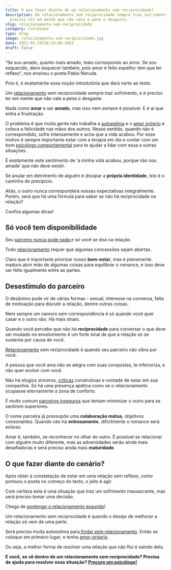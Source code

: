 ```yaml
---
title: O que fazer diante de um relacionamento sem reciprocidade?
description: Um relacionamento sem reciprocidade sempre traz sofrimento, e é
  preciso ter em mente que não vale a pena o desgaste.
slug: relacionamento-sem-reciprocidade
category: Cotidiano
type: blog
image: relacionamento-sem-reciprocidade.jpg
date: 2021-01-25T16:23:09.205Z
draft: false
---
```


“Se sou amado, quanto mais amado, mais correspondo ao amor. Se sou esquecido, devo esquecer também, pois amor é feito espelho: tem que ter reflexo”, nos ensinou o poeta Pablo Neruda.

Pois é, é exatamente essa noção introdutória que dará norte ao texto.

Um [relacionamento](https://yuribusin.com.br/relacionamento-toxico-entenda-se-voce-esta-em-um/) sem reciprocidade sempre traz sofrimento, e é preciso ter em mente que não vale a pena o desgaste.

Nada como **amar** e ser **amado**, mas isso nem sempre é possível. E é aí que entra a frustração.

O problema é que muita gente não trabalha a [autoestima](https://yuribusin.com.br/como-aumentar-a-autoestima/) e o [amor próprio](https://yuribusin.com.br/a-importancia-de-cultivar-o-amor-proprio/) e coloca a felicidade nas mãos dos outros. Nesse sentido, quando não é correspondido, sofre intensamente e acha que a vida acabou. Por esse motivo é sempre importante estar com a terapia em dia e contar com um bom [psicólogo comportamental](https://yuribusin.com.br/) para te ajudar a lidar com essa e outras situações.

É exatamente este sentimento de ‘a minha vida acabou, porque não sou amada’ que não deve existir.

Se anular em detrimento de alguém é dissipar a **própria identidade**, isto é o caminho do precipício.

Aliás, o outro nunca corresponderá nossas expectativas integralmente. Porém, será que há uma fórmula para saber se não há reciprocidade na relação?

Confira algumas dicas!

## Só você tem disponibilidade

Seu [parceiro nunca pode nada ](/como-lidar-com-alguem-que-tem-caracteristicas-narcisistas-1/)e só você se doa na relação.

Todo [relacionamento](https://yuribusin.com.br/5-dicas-para-vencer-a-inseguranca-no-relacionamento/) requer que algumas concessões sejam abertas.

Claro que é importante priorizar nosso **bem-estar**, mas é plenamente maduro abrir mão de algumas coisas para equilibrar o romance, e isso deve ser feito igualmente entre as partes.

## Desestímulo do parceiro  

O desânimo pode vir de várias formas - sexual, interesse na conversa, falta de motivação para discutir a relação, dentre outras coisas.

Nem sempre um namoro sem correspondência é só quando você quer casar e o outro não. Há mais sinais.

Quando você percebe que não há **reciprocidade** para conversar o que deve ser mudado no envolvimento é um forte sinal de que a relação só se sustenta por causa de você.

[Relacionamento](https://yuribusin.com.br/relacionamento-toxico-entenda-se-voce-esta-em-um/) sem reciprocidade é quando seu parceiro não vibra por você.

A pessoa que você ama não se alegra com suas conquistas, te inferioriza, e não quer evoluir com você.

Não há elogios sinceros, [críticas](https://yuribusin.com.br/como-lidar-com-criticas/) construtivas e vontade de estar em sua companhia. Só há uma presença apática como se o relacionamento ocupasse eternamente a zona de conforto.

É muito comum [parceiros inseguros](https://yuribusin.com.br/5-dicas-para-vencer-a-inseguranca-no-relacionamento/) que tentam minimizar o outro para se sentirem superiores.

O nome parceira já pressupõe uma **colaboração mútua**, objetivos consonantes. Quando não há **entrosamento**, dificilmente o romance será exitoso.

Amar é, também, se reconhecer no olhar do outro. É possível se relacionar com alguém muito diferente, mas as adversidades serão ainda mais desafiadoras e será preciso ainda mais **maturidade**.

## O que fazer diante do cenário?

Após obter a constatação de estar em uma relação sem reflexo, como pontuou o poeta no começo do texto, o jeito é agir.

Com certeza esta é uma situação que traz um sofrimento massacrante, mas será preciso tomar uma decisão.

Chega de [postergar o relacionamento exaurido](https://yuribusin.com.br/dependencia-emocional/)!

Um relacionamento sem reciprocidade é quando o desejo de melhorar a relação só vem de uma parte.

Será preciso muita autoestima para[ findar este relacionamento](/como-superar-termino-de-um-namoro/). Então se coloque em primeiro lugar, e tenha [amor-próprio](https://yuribusin.com.br/a-importancia-de-cultivar-o-amor-proprio/).

Ou seja, a melhor forma de resolver uma relação que não flui é saindo dela.

**E você, se vê dentro de um relacionamento sem reciprocidade? Precisa de ajuda para resolver essa situação? [Procure um psicólogo!](https://yuribusin.com.br/contato/)**
